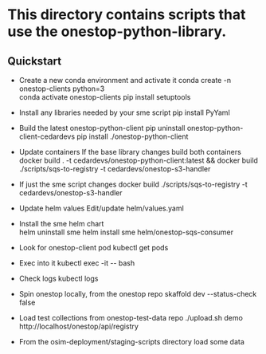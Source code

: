 # This directory contains scripts that use the onestop-python-library. 

## Quickstart 
- Create a new conda environment and activate it
  conda create -n onestop-clients python=3  
  conda activate onestop-clients
  pip install setuptools

- Install any libraries needed by your sme script 
  pip install PyYaml  

- Build the latest onestop-python-client
  pip uninstall onestop-python-client-cedardevs
  pip install ./onestop-python-client

- Update containers
  If the base library changes build both containers
  docker build . -t cedardevs/onestop-python-client:latest && docker build ./scripts/sqs-to-registry -t cedardevs/onestop-s3-handler

- If just the sme script changes
  docker build ./scripts/sqs-to-registry -t cedardevs/onestop-s3-handler
  
- Update helm values
  Edit/update helm/values.yaml

- Install the sme helm chart  
  helm uninstall sme
  helm install sme helm/onestop-sqs-consumer

- Look for onestop-client pod
  kubectl get pods

- Exec into it
  kubectl exec -it <pod name> -- bash

- Check logs
  kubectl logs <pod name>
  
- Spin onestop locally, from the onestop repo
  skaffold dev --status-check false
  
- Load test collections from onestop-test-data repo
  ./upload.sh demo http://localhost/onestop/api/registry
  
- From the osim-deployment/staging-scripts directory load some data